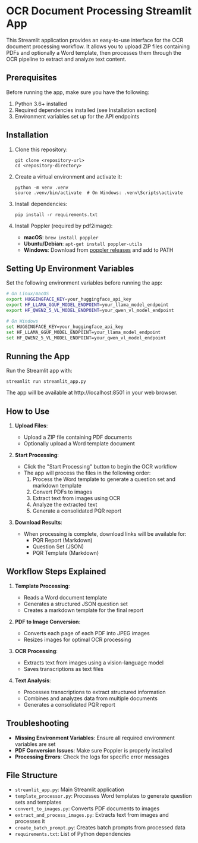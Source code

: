 # OCR Document Processing Streamlit App

This Streamlit application provides an easy-to-use interface for the OCR document processing workflow. It allows you to upload ZIP files containing PDFs and optionally a Word template, then processes them through the OCR pipeline to extract and analyze text content.

## Prerequisites

Before running the app, make sure you have the following:

1. Python 3.6+ installed
2. Required dependencies installed (see Installation section)
3. Environment variables set up for the API endpoints

## Installation

1. Clone this repository:
   ```
   git clone <repository-url>
   cd <repository-directory>
   ```

2. Create a virtual environment and activate it:
   ```
   python -m venv .venv
   source .venv/bin/activate  # On Windows: .venv\Scripts\activate
   ```

3. Install dependencies:
   ```
   pip install -r requirements.txt
   ```

4. Install Poppler (required by pdf2image):
   - **macOS**: `brew install poppler`
   - **Ubuntu/Debian**: `apt-get install poppler-utils`
   - **Windows**: Download from [poppler releases](http://blog.alivate.com.au/poppler-windows/) and add to PATH

## Setting Up Environment Variables

Set the following environment variables before running the app:

```bash
# On Linux/macOS
export HUGGINGFACE_KEY=your_huggingface_api_key
export HF_LLAMA_GGUF_MODEL_ENDPOINT=your_llama_model_endpoint
export HF_QWEN2_5_VL_MODEL_ENDPOINT=your_qwen_vl_model_endpoint

# On Windows
set HUGGINGFACE_KEY=your_huggingface_api_key
set HF_LLAMA_GGUF_MODEL_ENDPOINT=your_llama_model_endpoint
set HF_QWEN2_5_VL_MODEL_ENDPOINT=your_qwen_vl_model_endpoint
```

## Running the App

Run the Streamlit app with:

```
streamlit run streamlit_app.py
```

The app will be available at http://localhost:8501 in your web browser.

## How to Use

1. **Upload Files**:
   - Upload a ZIP file containing PDF documents
   - Optionally upload a Word template document

2. **Start Processing**:
   - Click the "Start Processing" button to begin the OCR workflow
   - The app will process the files in the following order:
     1. Process the Word template to generate a question set and markdown template
     2. Convert PDFs to images
     3. Extract text from images using OCR
     4. Analyze the extracted text
     5. Generate a consolidated PQR report

3. **Download Results**:
   - When processing is complete, download links will be available for:
     - PQR Report (Markdown)
     - Question Set (JSON)
     - PQR Template (Markdown)

## Workflow Steps Explained

1. **Template Processing**:
   - Reads a Word document template
   - Generates a structured JSON question set
   - Creates a markdown template for the final report

2. **PDF to Image Conversion**:
   - Converts each page of each PDF into JPEG images
   - Resizes images for optimal OCR processing

3. **OCR Processing**:
   - Extracts text from images using a vision-language model
   - Saves transcriptions as text files

4. **Text Analysis**:
   - Processes transcriptions to extract structured information
   - Combines and analyzes data from multiple documents
   - Generates a consolidated PQR report

## Troubleshooting

- **Missing Environment Variables**: Ensure all required environment variables are set
- **PDF Conversion Issues**: Make sure Poppler is properly installed
- **Processing Errors**: Check the logs for specific error messages

## File Structure

- `streamlit_app.py`: Main Streamlit application
- `template_processor.py`: Processes Word templates to generate question sets and templates
- `convert_to_images.py`: Converts PDF documents to images
- `extract_and_process_images.py`: Extracts text from images and processes it
- `create_batch_prompt.py`: Creates batch prompts from processed data
- `requirements.txt`: List of Python dependencies 